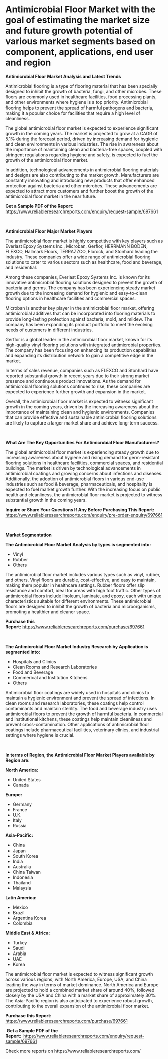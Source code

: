 <p><h1>Antimicrobial Floor Market with the goal of estimating the market size and future growth potential of various market segments based on component, applications, end user and region</h1></p><p><strong>Antimicrobial Floor Market Analysis and Latest Trends</strong></p>
<p><p>Antimicrobial flooring is a type of flooring material that has been specially designed to inhibit the growth of bacteria, fungi, and other microbes. These floors are commonly used in healthcare facilities, food processing plants, and other environments where hygiene is a top priority. Antimicrobial flooring helps to prevent the spread of harmful pathogens and bacteria, making it a popular choice for facilities that require a high level of cleanliness.</p><p>The global antimicrobial floor market is expected to experience significant growth in the coming years. The market is projected to grow at a CAGR of 5.1% during the forecast period, driven by increasing demand for hygienic and clean environments in various industries. The rise in awareness about the importance of maintaining clean and bacteria-free spaces, coupled with stringent regulations regarding hygiene and safety, is expected to fuel the growth of the antimicrobial floor market.</p><p>In addition, technological advancements in antimicrobial flooring materials and designs are also contributing to the market growth. Manufacturers are constantly innovating and introducing new products that offer enhanced protection against bacteria and other microbes. These advancements are expected to attract more customers and further boost the growth of the antimicrobial floor market in the near future.</p></p>
<p><strong>Get a Sample PDF of the Report:&nbsp;</strong> <a href="https://www.reliableresearchreports.com/enquiry/request-sample/697661">https://www.reliableresearchreports.com/enquiry/request-sample/697661</a></p>
<p>&nbsp;</p>
<p><strong>Antimicrobial Floor Major Market Players</strong></p>
<p><p>The antimicrobial floor market is highly competitive with key players such as Everlast Epoxy Systems Inc., Microban, Gerflor, HERRMANN BODEN, FLEXCO, Hallmark Floors, TERRAZZCO, Florock, and Stonhard leading the industry. These companies offer a wide range of antimicrobial flooring solutions to cater to various sectors such as healthcare, food and beverage, and residential.</p><p>Among these companies, Everlast Epoxy Systems Inc. is known for its innovative antimicrobial flooring solutions designed to prevent the growth of bacteria and germs. The company has been experiencing steady market growth due to the increasing demand for hygienic and easy-to-clean flooring options in healthcare facilities and commercial spaces.</p><p>Microban is another key player in the antimicrobial floor market, offering antimicrobial additives that can be incorporated into flooring materials to provide long-lasting protection against bacteria, mold, and mildew. The company has been expanding its product portfolio to meet the evolving needs of customers in different industries.</p><p>Gerflor is a global leader in the antimicrobial floor market, known for its high-quality vinyl flooring solutions with integrated antimicrobial properties. The company has been focusing on enhancing its production capabilities and expanding its distribution network to gain a competitive edge in the market.</p><p>In terms of sales revenue, companies such as FLEXCO and Stonhard have reported substantial growth in recent years due to their strong market presence and continuous product innovations. As the demand for antimicrobial flooring solutions continues to rise, these companies are expected to experience further growth and expansion in the market.</p><p>Overall, the antimicrobial floor market is expected to witness significant growth in the coming years, driven by the increasing awareness about the importance of maintaining clean and hygienic environments. Companies that can provide effective and sustainable antimicrobial flooring solutions are likely to capture a larger market share and achieve long-term success.</p></p>
<p>&nbsp;</p>
<p><strong>What Are The Key Opportunities For Antimicrobial Floor Manufacturers?</strong></p>
<p><p>The global antimicrobial floor market is experiencing steady growth due to increasing awareness about hygiene and rising demand for germ-resistant flooring solutions in healthcare facilities, commercial spaces, and residential buildings. The market is driven by technological advancements in antimicrobial coatings and growing concerns about infections and diseases. Additionally, the adoption of antimicrobial floors in various end-use industries such as food & beverage, pharmaceuticals, and hospitality is expected to fuel market growth further. With the increasing focus on public health and cleanliness, the antimicrobial floor market is projected to witness substantial growth in the coming years.</p></p>
<p><strong>Inquire or Share Your Questions If Any Before Purchasing This Report:</strong> <a href="https://www.reliableresearchreports.com/enquiry/pre-order-enquiry/697661">https://www.reliableresearchreports.com/enquiry/pre-order-enquiry/697661</a></p>
<p>&nbsp;</p>
<p><strong>Market Segmentation</strong></p>
<p><strong>The Antimicrobial Floor Market Analysis by types is segmented into:</strong></p>
<p><ul><li>Vinyl</li><li>Rubber</li><li>Others</li></ul></p>
<p><p>The antimicrobial floor market includes various types such as vinyl, rubber, and others. Vinyl floors are durable, cost-effective, and easy to maintain, making them popular in healthcare settings. Rubber floors offer slip resistance and comfort, ideal for areas with high foot traffic. Other types of antimicrobial floors include linoleum, laminate, and epoxy, each with unique characteristics suitable for different environments. These antimicrobial floors are designed to inhibit the growth of bacteria and microorganisms, promoting a healthier and cleaner space.</p></p>
<p><strong>Purchase this Report:&nbsp;</strong><a href="https://www.reliableresearchreports.com/purchase/697661">https://www.reliableresearchreports.com/purchase/697661</a></p>
<p>&nbsp;</p>
<p><strong>The Antimicrobial Floor Market Industry Research by Application is segmented into:</strong></p>
<p><ul><li>Hospitals and Clinics</li><li>Clean Rooms and Research Laboratories</li><li>Food and Beverage</li><li>Commerical and Institution Kitchens</li><li>Others</li></ul></p>
<p><p>Antimicrobial floor coatings are widely used in hospitals and clinics to maintain a hygienic environment and prevent the spread of infections. In clean rooms and research laboratories, these coatings help control contaminants and maintain sterility. The food and beverage industry uses antimicrobial floors to prevent the growth of harmful bacteria. In commercial and institutional kitchens, these coatings help maintain cleanliness and prevent cross-contamination. Other applications of antimicrobial floor coatings include pharmaceutical facilities, veterinary clinics, and industrial settings where hygiene is crucial.</p></p>
<p>&nbsp;</p>
<p><strong>In terms of Region, the Antimicrobial Floor Market Players available by Region are:</strong></p>
<p>
    <p> <strong> North America: </strong>
        <ul>
            <li>United States</li>
            <li>Canada</li>
        </ul>
        </p> 
    <p> <strong> Europe: </strong>
        <ul>
            <li>Germany</li>
            <li>France</li>
            <li>U.K.</li>
            <li>Italy</li>
            <li>Russia</li>
        </ul>
        </p> 
    <p> <strong> Asia-Pacific: </strong>
        <ul>
            <li>China</li>
            <li>Japan</li>
            <li>South Korea</li>
            <li>India</li>
            <li>Australia</li>
            <li>China Taiwan</li>
            <li>Indonesia</li>
            <li>Thailand</li>
            <li>Malaysia</li>
        </ul>
        </p> 
    <p> <strong> Latin America: </strong>
        <ul>
            <li>Mexico</li>
            <li>Brazil</li>
            <li>Argentina Korea</li>
            <li>Colombia</li>
        </ul>
        </p> 
    <p> <strong> Middle East & Africa: </strong>
        <ul>
            <li>Turkey</li>
            <li>Saudi</li>
            <li>Arabia</li>
            <li>UAE</li>
            <li>Korea</li>
        </ul>
    </p>
    </p>
<p><p>The antimicrobial floor market is expected to witness significant growth across various regions, with North America, Europe, USA, and China leading the way in terms of market dominance. North America and Europe are projected to hold a combined market share of around 40%, followed closely by the USA and China with a market share of approximately 30%. The Asia-Pacific region is also anticipated to experience robust growth, contributing to the overall expansion of the antimicrobial floor market.</p></p>
<p><strong>Purchase this Report: </strong><a href="https://www.reliableresearchreports.com/purchase/697661">https://www.reliableresearchreports.com/purchase/697661</a></p>
<p>&nbsp;<strong>Get a Sample PDF of the Report:&nbsp;&nbsp;</strong><a href="https://www.reliableresearchreports.com/enquiry/request-sample/697661">https://www.reliableresearchreports.com/enquiry/request-sample/697661</a></p>
<p><strong></strong></p>
<p>Check more reports on https://www.reliableresearchreports.com/</p>